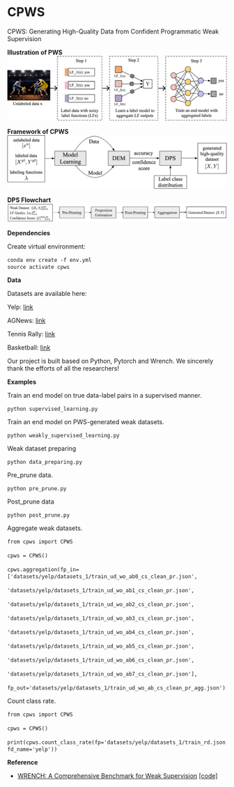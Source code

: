 # CPWS

CPWS: Generating High-Quality Data from Confident Programmatic Weak Supervision

**Illustration of PWS**
<img src='PWS.png'/>

**Framework of CPWS**
<img src="framework.png"/>

**DPS Flowchart**
<img src="DPS.png"/>

**Dependencies**

Create virtual environment:

```
conda env create -f env.yml
source activate cpws
```

**Data**

Datasets are available here:

Yelp: [link](https://drive.google.com/drive/folders/1rI6wKit4oq3nneqyw4uWrvKw7_b3ut4r?usp=drive_link)

AGNews: [link](https://drive.google.com/drive/folders/1IFuRObRwPBLjTdFgjKxzbyR5Z0KxYxHo?usp=drive_link)

Tennis Rally: [link](https://drive.google.com/drive/folders/1z983x_QPvDwJqLaWxevSQ9xRHmJenrBa?usp=drive_link)

Basketball: [link](https://drive.google.com/drive/folders/1Z7Odq8RukYWYkXFEXB9pWD7Td77miLb2?usp=drive_link)

Our project is built based on Python, Pytorch and Wrench. We sincerely thank the efforts of all the researchers!

**Examples**

Train an end model on true data-label pairs in a supervised manner.

```
python supervised_learning.py
```

Train an end model on PWS-generated weak datasets.

```
python weakly_supervised_learning.py
```

Weak dataset preparing

```
python data_preparing.py
```

Pre_prune data.

```
python pre_prune.py
```

Post_prune data

```
python post_prune.py
```

Aggregate weak datasets.

```
from cpws import CPWS

cpws = CPWS()

cpws.aggregation(fp_in=['datasets/yelp/datasets_1/train_ud_wo_ab0_cs_clean_pr.json',
                    'datasets/yelp/datasets_1/train_ud_wo_ab1_cs_clean_pr.json',
                    'datasets/yelp/datasets_1/train_ud_wo_ab2_cs_clean_pr.json',
                    'datasets/yelp/datasets_1/train_ud_wo_ab3_cs_clean_pr.json',
                    'datasets/yelp/datasets_1/train_ud_wo_ab4_cs_clean_pr.json',
                    'datasets/yelp/datasets_1/train_ud_wo_ab5_cs_clean_pr.json',
                    'datasets/yelp/datasets_1/train_ud_wo_ab6_cs_clean_pr.json',
                    'datasets/yelp/datasets_1/train_ud_wo_ab7_cs_clean_pr.json'],
                    fp_out='datasets/yelp/datasets_1/train_ud_wo_ab_cs_clean_pr_agg.json')
```

Count class rate.

```
from cpws import CPWS

cpws = CPWS()

print(cpws.count_class_rate(fp='datasets/yelp/datasets_1/train_rd.json', fd_name='yelp'))
```

**Reference**

- [WRENCH: A Comprehensive Benchmark for Weak Supervision](https://arxiv.org/abs/2109.11377) [[code]](https://github.com/JieyuZ2/wrench)
